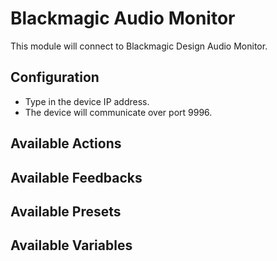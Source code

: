 # Blackmagic Audio Monitor

This module will connect to Blackmagic Design Audio Monitor.

## Configuration

- Type in the device IP address.
- The device will communicate over port 9996.

## Available Actions

## Available Feedbacks

## Available Presets

## Available Variables

